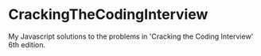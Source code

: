 # CrackingTheCodingInterview
My Javascript solutions to the problems in 'Cracking the Coding Interview' 6th edition. 
